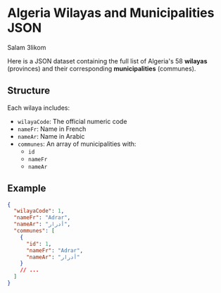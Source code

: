# Algeria Wilayas and Municipalities JSON
Salam 3likom

Here is a JSON dataset containing the full list of Algeria's 58 **wilayas** (provinces) and their corresponding **municipalities** (communes).

## Structure

Each wilaya includes:
- `wilayaCode`: The official numeric code
- `nameFr`: Name in French
- `nameAr`: Name in Arabic
- `communes`: An array of municipalities with:
  - `id`
  - `nameFr`
  - `nameAr`

## Example

```json
{
  "wilayaCode": 1,
  "nameFr": "Adrar",
  "nameAr": "أدرار",
  "communes": [
    {
      "id": 1,
      "nameFr": "Adrar",
      "nameAr": "أدرار"
    }
    // ...
  ]
}
```
